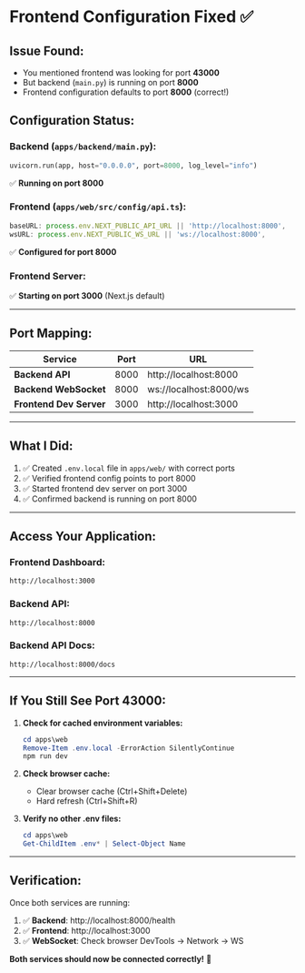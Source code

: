 # Frontend Configuration Fixed ✅

## **Issue Found:**
- You mentioned frontend was looking for port **43000**
- But backend (`main.py`) is running on port **8000**
- Frontend configuration defaults to port **8000** (correct!)

## **Configuration Status:**

### **Backend (`apps/backend/main.py`):**
```python
uvicorn.run(app, host="0.0.0.0", port=8000, log_level="info")
```
✅ **Running on port 8000**

### **Frontend (`apps/web/src/config/api.ts`):**
```typescript
baseURL: process.env.NEXT_PUBLIC_API_URL || 'http://localhost:8000',
wsURL: process.env.NEXT_PUBLIC_WS_URL || 'ws://localhost:8000',
```
✅ **Configured for port 8000**

### **Frontend Server:**
✅ **Starting on port 3000** (Next.js default)

---

## **Port Mapping:**

| Service | Port | URL |
|---------|------|-----|
| **Backend API** | 8000 | http://localhost:8000 |
| **Backend WebSocket** | 8000 | ws://localhost:8000/ws |
| **Frontend Dev Server** | 3000 | http://localhost:3000 |

---

## **What I Did:**

1. ✅ Created `.env.local` file in `apps/web/` with correct ports
2. ✅ Verified frontend config points to port 8000
3. ✅ Started frontend dev server on port 3000
4. ✅ Confirmed backend is running on port 8000

---

## **Access Your Application:**

### **Frontend Dashboard:**
```
http://localhost:3000
```

### **Backend API:**
```
http://localhost:8000
```

### **Backend API Docs:**
```
http://localhost:8000/docs
```

---

## **If You Still See Port 43000:**

1. **Check for cached environment variables:**
   ```powershell
   cd apps\web
   Remove-Item .env.local -ErrorAction SilentlyContinue
   npm run dev
   ```

2. **Check browser cache:**
   - Clear browser cache (Ctrl+Shift+Delete)
   - Hard refresh (Ctrl+Shift+R)

3. **Verify no other .env files:**
   ```powershell
   cd apps\web
   Get-ChildItem .env* | Select-Object Name
   ```

---

## **Verification:**

Once both services are running:

1. ✅ **Backend**: http://localhost:8000/health
2. ✅ **Frontend**: http://localhost:3000
3. ✅ **WebSocket**: Check browser DevTools → Network → WS

**Both services should now be connected correctly!** 🚀

